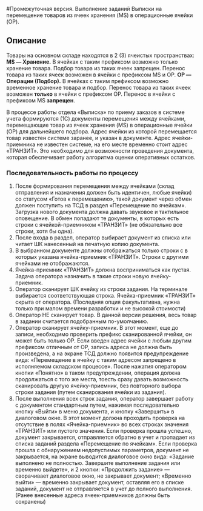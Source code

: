 #Промежуточная версия. Выполнение заданий Выписки на перемещение товаров из ячеек хранения (MS) в операционные ячейки (OP).

## Описание
Товары на основном складе находятся в 2 (3) ячеистых пространствах:
**MS — Хранение.** В ячейках с таким префиксом возможно только хранение товара. Подбор товара из таких ячеек запрещен. Перенос товара из таких ячеек возможен в ячейки с префиксом MS и OP.
**OP — Операции (Подбор).** В ячейках с таким префиксом возможно временное хранение товара и подбор. Перенос товара из таких ячеек возможен **только** в ячейки с префиксом OP. Перенос в ячейки с префиксом MS **запрещен**.

В процессе работы отдела «Выписка» по приему заказов в системе учета формируются (1С) документы перемещения между ячейками, перемещающие товар из ячеек хранения (MS) в операционные ячейки (OP) для дальнейшего подбора. Адрес ячейки из которой перемещается товар известен системе заранее, и указан в документе. Адрес ячейки-приемника не известен системе, на его месте временно стоит адрес «ТРАНЗИТ». Это необходимо для возможности проведения документа, которая обеспечивает работу алгоритма оценки оперативных остатков.
### Последовательность работы по процессу
1. После формирования перемещения между ячейками (склад отправления и назначения должен быть идентичен, любые ячейки) со статусом «Готов к перемещению», такой документ через обмен должен поступить на ТСД в раздел «Перемещение по ячейкам». Загрузка нового документа должна давать звуковое и тактильное оповещение. В обмен попадают те документы, в которых есть строки с ячейкой-приемником «ТРАНЗИТ» (не обязательно все строки, хотя бы одна).
2. После входа в раздел, оператор выбирает документ из списка или читает ШК нанесенный на печатную копию документа. 
3. В выбранном документе должны отображаться только строки с в которых указана ячейка-приемник «ТРАНЗИТ». Строки с другими ячейками не отображаются.
4. Ячейка-приемник «ТРАНЗИТ» должна восприниматься как пустая. Задача оператора назначить в такие строки новую ячейку-приемник. 
5. Оператор сканирует ШК ячейку из строки задания. На терминале выбирается соответствующая строка. Ячейка-приемник «ТРАНЗИТ» скрыта от оператора. (Последняя опция факультативна, нужна только при малом времени разработки и не высокой стоимости)
6. Оператор НЕ сканирует товар. В данной версии решения, весь товар в задании считается подобранным по-умолчанию.
7. Оператор сканирует ячейку-приемник. В этот момент, еще до записи, необходимо проверить префикс сканированной ячейки, он может быть только ОР. Если введен адрес ячейки с любым другим префиксом отличным от ОР, запись адреса не должна быть произведена, а на экране ТСД должно появится предупреждение вида: «Перемещение в ячейку с таким адресом запрещено в исполняемом складском процессе». После нажатия оператором кнопки «Понятно» в таком предупреждении, операция должна продолжаться с того же места, тоесть сразу давать возможность сканировать другую ячейку-приемник, без повторного выбора строки задания (путем сканирования ячейки из задания).
8. После выполнения всех строк задания, оператор завершает работу с документом стандартным путем, нажимая последовательно кнопку «Выйти» в меню документа, и кнопку «Завершить» в диалоговом окне. В этот момент должна проходить проверка на отсутствие в полях «Ячейка-приемник» во всех строках значения «ТРАНЗИТ» или пустого значения. Если проверка прошла успешно, документ закрывается, отправляется обратно в учет и пропадает из списка заданий раздела «Перемещение по ячейкам». Если проверка прошла с обнаружением недопустимых параметров, документ не закрывается, на экране выводится диалоговое окно вида: «Задание выполнено не полностью. Завершите выполнение задания или временно выйдете», и 2 кнопки: «Продолжить задание» — сворачивает диалоговое окно, не закрывает документ; «Временно выйти» — временно закрывает документ, оставляя его в списке заданий, документ не отправляется в учет до полного выполнения. (Ранее внесенные адреса ячеек-приемников должны быть сохранены)